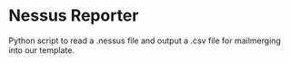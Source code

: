 # Nessus Reporter
Python script to read a .nessus file and output a .csv file for mailmerging into our template.
